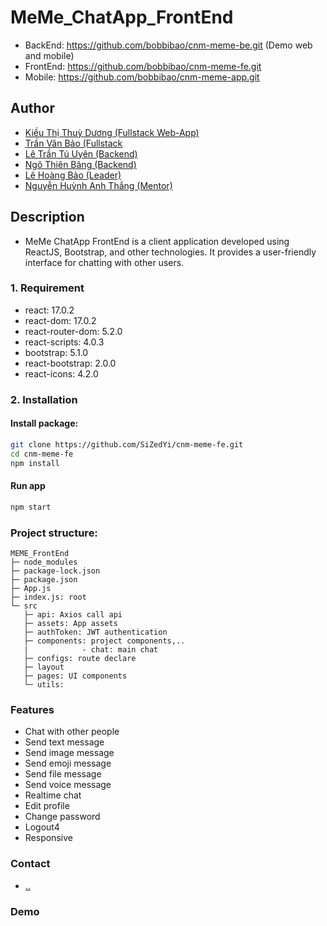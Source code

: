 # MeMe_ChatApp_FrontEnd

- BackEnd:   https://github.com/bobbibao/cnm-meme-be.git (Demo web and mobile)
- FrontEnd:  https://github.com/bobbibao/cnm-meme-fe.git
- Mobile:    https://github.com/bobbibao/cnm-meme-app.git

## Author
- [Kiều Thị Thuỳ Dương (Fullstack Web-App)]()
- [Trần Văn Bảo (Fullstack]()
- [Lê Trần Tú Uyên (Backend)]()
- [Ngô Thiên Bâng (Backend)]()
- [Lê Hoàng Bảo (Leader)]()
- [Nguyễn Huỳnh Anh Thắng (Mentor)]()

## Description
- MeMe ChatApp FrontEnd is a client application developed using ReactJS, Bootstrap, and other technologies. It provides a user-friendly interface for chatting with other users.

### 1. Requirement 
- react: 17.0.2
- react-dom: 17.0.2
- react-router-dom: 5.2.0
- react-scripts: 4.0.3
- bootstrap: 5.1.0
- react-bootstrap: 2.0.0
- react-icons: 4.2.0

### 2. Installation
#### Install package:
```bash
git clone https://github.com/SiZedYi/cnm-meme-fe.git
cd cnm-meme-fe
npm install
```

#### Run app

```bash
npm start
```

### Project structure:
```
MEME_FrontEnd
├─ node_modules
├─ package-lock.json
├─ package.json
├─ App.js
├─ index.js: root
└─ src
   ├─ api: Axios call api
   ├─ assets: App assets
   ├─ authToken: JWT authentication
   ├─ components: project components,..
   |            - chat: main chat
   ├─ configs: route declare
   ├─ layout
   ├─ pages: UI components
   └─ utils: 
```

### Features
- Chat with other people
- Send text message
- Send image message
- Send emoji message
- Send file message
- Send voice message
- Realtime chat
- Edit profile
- Change password
- Logout4
- Responsive

### Contact
- [..](..)

### Demo
